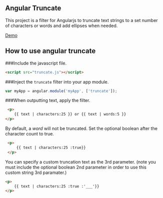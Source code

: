 Angular Truncate
---------
This project is a filter for Angularjs to truncate text strings to a set number of characters or words and
add ellipses when needed.

[Demo](http://penance316.github.io/angular-truncate/)

## How to use angular truncate


###Include the javascript file.

``` html
<script src="truncate.js"></script>
```

###Inject the `truncate` filter into your app module.

```javascript
var myApp = angular.module('myApp', ['truncate']);
```

###When outputting text, apply the filter.
```html
 <p>
    {{ text | characters:25 }} or {{ text | words:5 }}
</p>
```

By default, a _word_ will not be truncated. Set the optional boolean after the character count to true.
```html
 <p>
     {{ text | characters:25 :true}}
 </p>
 ```
 You can specify a custom truncation text as the 3rd parameter. (note you must include the optional boolean 2nd parameter in order to use this custom string 3rd paramater.)
 ```html
<p>
     {{ text | characters:25 :true :'___'}}
</p>
```